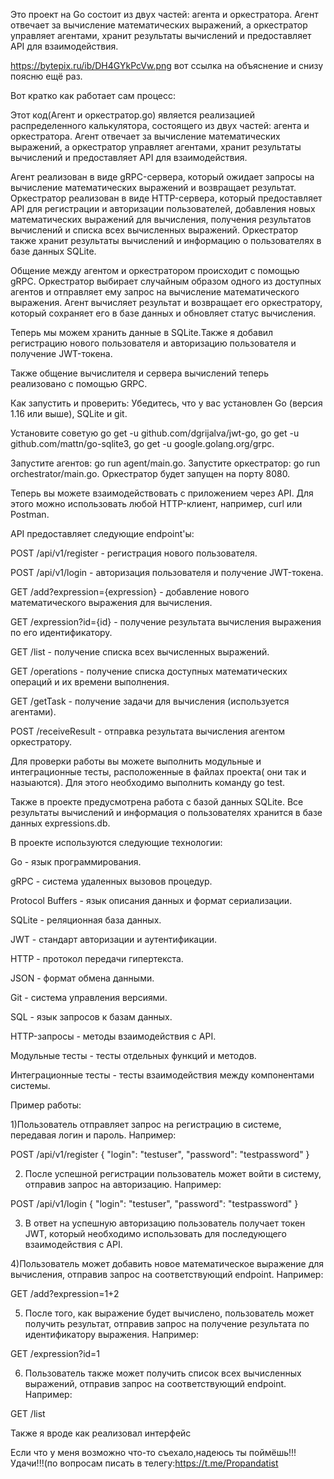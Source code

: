 Это проект на Go состоит из двух частей: агента и оркестратора. Агент отвечает за вычисление математических выражений, а оркестратор управляет агентами, хранит результаты вычислений и предоставляет API для взаимодействия.

https://bytepix.ru/ib/DH4GYkPcVw.png
вот ссылка на объяснение и снизу поясню ещё раз.

Вот кратко как работает сам процесс:

Этот код(Агент и оркестратор.go) является реализацией распределенного калькулятора, состоящего из двух частей: агента и оркестратора. Агент отвечает за вычисление математических выражений, а оркестратор управляет агентами, хранит результаты вычислений и предоставляет API для взаимодействия.

Агент реализован в виде gRPC-сервера, который ожидает запросы на вычисление математических выражений и возвращает результат. Оркестратор реализован в виде HTTP-сервера, который предоставляет API для регистрации и авторизации пользователей, добавления новых математических выражений для вычисления, получения результатов вычислений и списка всех вычисленных выражений. Оркестратор также хранит результаты вычислений и информацию о пользователях в базе данных SQLite.

Общение между агентом и оркестратором происходит с помощью gRPC. Оркестратор выбирает случайным образом одного из доступных агентов и отправляет ему запрос на вычисление математического выражения. Агент вычисляет результат и возвращает его оркестратору, который сохраняет его в базе данных и обновляет статус вычисления.


Теперь мы можем хранить данные в SQLite.Также я добавил регистрацию нового пользователя и авторизацию пользователя и получение JWT-токена.

Также  общение вычислителя и сервера вычислений теперь реализовано с помощью GRPC.

Как запустить и проверить:
Убедитесь, что у вас установлен Go (версия 1.16 или выше), SQLite и git.

Установите советую  go get -u github.com/dgrijalva/jwt-go, go get -u github.com/mattn/go-sqlite3, go get -u google.golang.org/grpc.

Запустите агентов: go run agent/main.go. Запустите оркестратор: go run orchestrator/main.go. Оркестратор будет запущен на порту 8080.

Теперь вы можете взаимодействовать с приложением через API. Для этого можно использовать любой HTTP-клиент, например, curl или Postman.

API предоставляет следующие endpoint'ы:

POST /api/v1/register - регистрация нового пользователя.

POST /api/v1/login - авторизация пользователя и получение JWT-токена.

GET /add?expression={expression} - добавление нового математического выражения для вычисления.

GET /expression?id={id} - получение результата вычисления выражения по его идентификатору.

GET /list - получение списка всех вычисленных выражений.

GET /operations - получение списка доступных математических операций и их времени выполнения.

GET /getTask - получение задачи для вычисления (используется агентами).

POST /receiveResult - отправка результата вычисления агентом оркестратору.

Для проверки работы  вы можете выполнить модульные и интеграционные тесты, расположенные в файлах проекта( они так и назыаются). Для этого необходимо выполнить команду go test.

Также в проекте предусмотрена работа с базой данных SQLite. Все результаты вычислений и информация о пользователях хранится в базе данных expressions.db.


В проекте используются следующие технологии:

Go - язык программирования.

gRPC - система удаленных вызовов процедур.

Protocol Buffers - язык описания данных и формат сериализации.

SQLite - реляционная база данных.

JWT - стандарт авторизации и аутентификации.

HTTP - протокол передачи гипертекста.

JSON - формат обмена данными.

Git - система управления версиями.

SQL - язык запросов к базам данных.

HTTP-запросы - методы взаимодействия с API.

Модульные тесты - тесты отдельных функций и методов.

Интеграционные тесты - тесты взаимодействия между компонентами системы.

Пример работы:

1)Пользователь отправляет запрос на регистрацию в системе, передавая логин и пароль. Например:

POST /api/v1/register
{
  "login": "testuser",
  "password": "testpassword"
}

2) После успешной регистрации пользователь может войти в систему, отправив запрос на авторизацию. Например:

POST /api/v1/login
{
  "login": "testuser",
  "password": "testpassword"
}

3) В ответ на успешную авторизацию пользователь получает токен JWT, который необходимо использовать для последующего взаимодействия с API.

4)Пользователь может добавить новое математическое выражение для вычисления, отправив запрос на соответствующий endpoint. Например:

GET /add?expression=1+2

5) После того, как выражение будет вычислено, пользователь может получить результат, отправив запрос на получение результата по идентификатору выражения. Например:

GET /expression?id=1

6) Пользователь также может получить список всех вычисленных выражений, отправив запрос на соответствующий endpoint. Например:

GET /list


Также я вроде как реализовал интерфейс

Если что у меня возможно что-то съехало,надеюсь ты поймёшь!!!Удачи!!!(по вопросам писать в телегу:https://t.me/Propandatist

